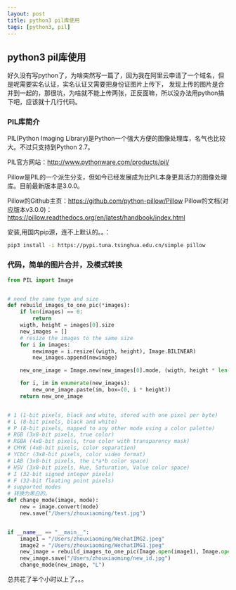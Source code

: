 ```yaml
---
layout: post
title: python3 pil库使用
tags: [python3, pil]
---
```


## python3 pil库使用  
 好久没有写python了，为啥突然写一篇了，因为我在阿里云申请了一个域名，但是呢需要实名认证，实名认证又需要把身份证图片上传下，
发现上传的图片是合并到一起的，那很坑，为啥就不能上传两张，正反面嘛，所以没办法用python搞下吧，应该就十几行代码。

### PIL库简介
    
PIL(Python Imaging Library)是Python一个强大方便的图像处理库，名气也比较大。不过只支持到Python 2.7。
 
PIL官方网站：http://www.pythonware.com/products/pil/
 
Pillow是PIL的一个派生分支，但如今已经发展成为比PIL本身更具活力的图像处理库。目前最新版本是3.0.0。
 
Pillow的Github主页：https://github.com/python-pillow/Pillow
Pillow的文档(对应版本v3.0.0)：https://pillow.readthedocs.org/en/latest/handbook/index.html

安装,用国内pip源，连不上默认的。。：
```bash
pip3 install -i https://pypi.tuna.tsinghua.edu.cn/simple pillow
```

### 代码，简单的图片合并，及模式转换
```python
from PIL import Image


# need the same type and size
def rebuild_images_to_one_pic(*images):
    if len(images) == 0:
        return
    wigth, height = images[0].size
    new_images = []
    # resize the images to the same size
    for i in images:
        newimage = i.resize((wigth, height), Image.BILINEAR)
        new_images.append(newimage)

    new_one_image = Image.new(new_images[0].mode, (wigth, height * len(new_images)))

    for i, im in enumerate(new_images):
        new_one_image.paste(im, box=(0, i * height))
    return new_one_image


# 1 (1-bit pixels, black and white, stored with one pixel per byte)
# L (8-bit pixels, black and white)
# P (8-bit pixels, mapped to any other mode using a color palette)
# RGB (3x8-bit pixels, true color)
# RGBA (4x8-bit pixels, true color with transparency mask)
# CMYK (4x8-bit pixels, color separation)
# YCbCr (3x8-bit pixels, color video format)
# LAB (3x8-bit pixels, the L*a*b color space)
# HSV (3x8-bit pixels, Hue, Saturation, Value color space)
# I (32-bit signed integer pixels)
# F (32-bit floating point pixels)
# supported modes
# 转换为黑白的。
def change_mode(image, mode):
    new = image.convert(mode)
    new.save("/Users/zhouxiaoming/test.jpg")


if __name__ == "__main__":
    image1 = "/Users/zhouxiaoming/WechatIMG2.jpeg"
    image2 = "/Users/zhouxiaoming/WechatIMG1.jpeg"
    new_image = rebuild_images_to_one_pic(Image.open(image1), Image.open(image2))
    new_image.save("/Users/zhouxiaoming/new_id.jpg")
    change_mode(new_image, "L")

```

总共花了半个小时以上了。。。
    
    
